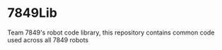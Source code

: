 # 7849Lib
Team 7849's robot code library, this repository contains common code used across all 7849 robots
